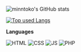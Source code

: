 ![minntoko's GitHub stats](https://github-readme-stats.vercel.app/api?username=minntoko&hide_title=true&count_private=true&theme=nightowl&show_icons=true)  
<!--
-->
[![Top used Langs](https://github-readme-stats.vercel.app/api/top-langs/?username=minntoko&layout=compact&theme=tokyonight)](https://github.com/minntoko/)
<!--
-->
**Languages**  
<!---->
![HTML](https://img.shields.io/badge/HTML-021627?style=for-the-badge&logo=html5&logoColor=61DAFB)
![CSS](https://img.shields.io/badge/CSS-021627?style=for-the-badge&logo=css3&logoColor=61DAFB)
![JS](https://img.shields.io/badge/javascript-021627?style=for-the-badge&logo=javascript&logoColor=61DAFB)
![PHP](https://img.shields.io/badge/PHP-021627?style=for-the-badge&logo=PHP&logoColor=61DAFB)
